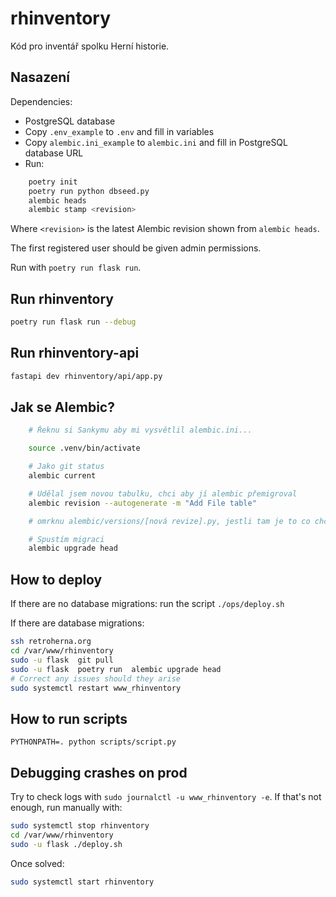 # rhinventory
Kód pro inventář spolku Herní historie.

## Nasazení
Dependencies:

- PostgreSQL database
- Copy `.env_example` to `.env` and fill in variables
- Copy `alembic.ini_example` to `alembic.ini` and fill in PostgreSQL database URL
- Run:
```bash
    poetry init
    poetry run python dbseed.py
    alembic heads
    alembic stamp <revision>
```

Where `<revision>` is the latest Alembic revision shown from `alembic heads`.

The first registered user should be given admin permissions.

Run with `poetry run flask run`.

## Run rhinventory
```bash
poetry run flask run --debug
```

## Run rhinventory-api
```bash
fastapi dev rhinventory/api/app.py
```

## Jak se Alembic?

```bash
    # Řeknu si Sankymu aby mi vysvětlil alembic.ini...

    source .venv/bin/activate

    # Jako git status
    alembic current

    # Udělal jsem novou tabulku, chci aby jí alembic přemigroval
    alembic revision --autogenerate -m "Add File table"

    # omrknu alembic/versions/[nová revize].py, jestli tam je to co chci...

    # Spustím migraci
    alembic upgrade head
```

## How to deploy

If there are no database migrations: run the script `./ops/deploy.sh`

If there are database migrations:

```sh
ssh retroherna.org
cd /var/www/rhinventory
sudo -u flask  git pull
sudo -u flask  poetry run  alembic upgrade head
# Correct any issues should they arise
sudo systemctl restart www_rhinventory
```

## How to run scripts

`PYTHONPATH=. python scripts/script.py`

## Debugging crashes on prod

Try to check logs with `sudo journalctl -u www_rhinventory -e`.  If that's not enough, run manually with:

```sh
sudo systemctl stop rhinventory
cd /var/www/rhinventory
sudo -u flask ./deploy.sh
```

Once solved:

```sh
sudo systemctl start rhinventory
```
